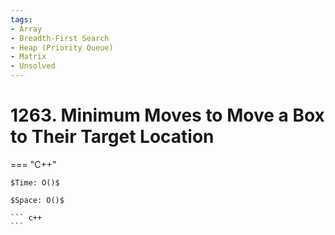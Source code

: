 ```yaml
---
tags:
- Array
- Breadth-First Search
- Heap (Priority Queue)
- Matrix
- Unsolved
---
```



# 1263. Minimum Moves to Move a Box to Their Target Location

=== "C++"

    $Time: O()$

    $Space: O()$

    ``` c++
    ```